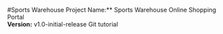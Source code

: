 #Sports Warehouse
Project Name:** Sports Warehouse Online Shopping Portal  
**Version:** v1.0-initial-release 
Git tutorial
